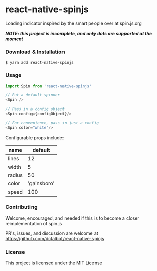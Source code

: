 # react-native-spinjs

Loading indicator inspired by the smart people over at spin.js.org

***NOTE: this project is incomplete, and only dots are supported at the moment***

### Download & Installation

```shell
$ yarn add react-native-spinjs
```

### Usage

```javascript
import Spin from 'react-native-spinjs'

// Put a default spinner
<Spin />

// Pass in a config object
<Spin config={configObject}/>

// For convenience, pass in just a config
<Spin color="white"/>
```

Configurable props include:

| name   | default     |
| ------ | ----------- |
| lines  | 12          |
| width  | 5           |
| radius | 50          |
| color  | 'gainsboro' |
| speed  | 100         |

### Contributing

Welcome, encouraged, and needed if this is to become a closer reimplementation of spin.js

PR's, issues, and discussion are welcome at https://github.com/dctalbot/react-native-spinjs

### License

This project is licensed under the MIT License
